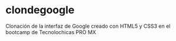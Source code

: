# clondegoogle
Clonación de la interfaz de Google creado con HTML5 y CSS3 en el bootcamp de Tecnolochicas PRO MX
